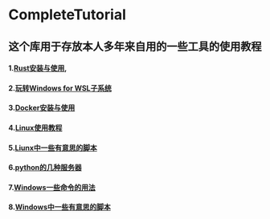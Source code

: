 # CompleteTutorial
## 这个库用于存放本人多年来自用的一些工具的使用教程
#### 1.[Rust安装与使用](https://github.com/zjwztttt/CompleteTutorial/blob/main/Rust%E5%AE%89%E8%A3%85%E4%B8%8E%E4%BD%BF%E7%94%A8.md),
#### 2.[玩转Windows for WSL子系统](https://github.com/zjwztttt/CompleteTutorial/blob/main/%E7%8E%A9%E8%BD%ACWSL%E5%AD%90%E7%B3%BB%E7%BB%9F.md)
#### 3.[Docker安装与使用](https://github.com/zjwztttt/CompleteTutorial/blob/main/Docker%E5%AE%89%E8%A3%85%E4%B8%8E%E4%BD%BF%E7%94%A8.md)
#### 4.[Linux使用教程](https://github.com/zjwztttt/CompleteTutorial/blob/main/Linux%E4%BD%BF%E7%94%A8%E6%95%99%E7%A8%8B.md)
#### 5.[Liunx中一些有意思的脚本](https://github.com/zjwztttt/CompleteTutorial/blob/main/Linux%E4%B8%AD%E4%B8%80%E4%BA%9B%E6%9C%89%E8%B6%A3%E7%9A%84%E8%84%9A%E6%9C%AC.md)
#### 6.[python的几种服务器](https://github.com/zjwztttt/CompleteTutorial/blob/main/python%E7%9A%84%E5%87%A0%E7%A7%8D%E6%9C%8D%E5%8A%A1%E5%99%A8.md)
#### 7.[Windows一些命令的用法](https://github.com/zjwztttt/CompleteTutorial/blob/main/Windows%E7%9A%84%E4%B8%80%E4%BA%9B%E5%91%BD%E4%BB%A4%E7%9A%84%E7%94%A8%E6%B3%95.md)
#### 8.[Windows中一些有意思的脚本](https://github.com/zjwztttt/CompleteTutorial/blob/main/Windows%E7%9A%84%E4%B8%80%E4%BA%9B%E6%9C%89%E6%84%8F%E6%80%9D%E7%9A%84%E8%84%9A%E6%9C%AC.md)
